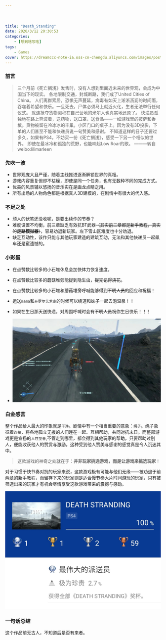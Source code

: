 ```yaml
---



title: "Death_Standing"
date: 2020/3/12 20:30:53
categories: 
    - [想到啥写啥]
tags: 
    - Games
cover: https://dreamccc-note-ia.oss-cn-chengdu.aliyuncs.com/images/posts/Death_Standing/v2-e0a965a2365bdadda41dedcb9fe5ec58_r.jpg
---
```



### 前言


> 三个月前《死亡搁浅》发售时，没有人想到里面近未来的世界观，会成为中国当下的现实。
各地限制交通，封城断路，我们成了United Cities of China。
人们离群索居，恐惧无声蔓延，病毒有如天上淅淅沥沥的时间雨，吞噬着希望和快乐。一旦死去，尸体必须马上就近火化，生者无法举行任何仪式。
就连抢夺货物囤积在自己营地的米尔人也真实地还原了。
快递员孤独地在路上奔波着，送药物，送口罩，送食品——一如游戏里的披萨和香槟。货物被留在冷冰冰的丰巢，小区门口的桌子上。因为没有3D投影，下单的人们甚至不能和快递员说一句赞美和感谢。
不知道这样的日子还要过多久，如果有PS4，不妨买一份《死亡搁浅》，感受一下另一个相似的世界。
即使在最冰冷和孤独的荒野，也能响起Low Roar的歌。
———转自weibo:lilimarleen


<!--more-->


### 先吹一波

 - 世界观庞大且严谨，随着主线推进逐渐解锁世界的真相。
 - 游戏内容重复但却不枯燥，即使是同一个任务，也有无数种不同的完成方式。
 - 优美的风景辅以悠扬的音乐实在是画龙点睛之用。
 - 所有出场的人物角色都是根据真人3D建模的，在剧情中有很大的代入感。

### 不足之处

 - 顽人的伏笔还没收呢，是要出续作的节奏？
 - 难度设置不均衡，前三章缺乏有效抗BT武器~~（其实前三章都是新手教程，真实的**走路模拟器**）~~，容易劝退新玩家。左下雪山区难度也十分劝退。
 - 缺乏互动性，该作只能与其他玩家建造的建筑互动，无法和其他快递员一起飙车还是蛮遗憾的。

### 小彩蛋

- 在点赞数比较多的小石堆休息会加快体力恢复速度。
- 在点赞数比较多的蘑菇堆旁能捉到隐生虫，~~捉完记得浇花~~。
- 在点赞数比较多的小石堆和蘑菇堆旁呼喊能够得到~~不明人员~~的回应和祝福！
- 运送`mama`和`开罗尔艺术家`的时候可以绕道和妹子一起去泡温泉！！
- 如果在生日那天送快递，对周围呼喊时会有~~不明人员~~祝你生日快乐！！！

- ![生日小彩蛋](/source/images/posts/Death_Standing/birth.jfif)

### 白金感言

整个作品给人最大的印象就是`干净`。剧情中有一个相当重要的意象：`绳子`。绳子象征着`连接`，将各地孤立无援的人们连在一起、互相帮助，共同对抗末日。而整部游戏更是宣扬的`人性至善`,不管走到哪里，都会得到其他玩家的帮助，只要帮助过别人，便能收获他人的赞赏与激励。这种受到他人赞美与感谢的感觉真是令人沉迷其中。

> 这款游戏的神奇之处就在于：**并非玩家挑选游戏，而是让游戏来挑选玩家**！

对于习惯于快节奏对抗的玩家来说，这款游戏极有可能与他们无缘——被劝退于前两章的新手教程，而留存下来的玩家则是适合慢节奏大片时间游玩的玩家，只有被筛选出来的玩家才有机会尽情享受这款游戏带来的震撼与感动。

![白金截图](/source/images/posts/Death_Standing/IMG_20200319_004053.jpg)

###  一句话总结

这个作品前无古人，不知道后是否有来者。
